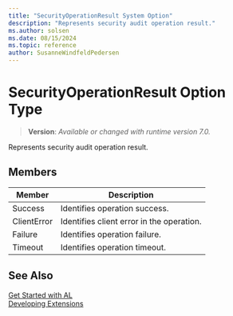 ```yaml
---
title: "SecurityOperationResult System Option"
description: "Represents security audit operation result."
ms.author: solsen
ms.date: 08/15/2024
ms.topic: reference
author: SusanneWindfeldPedersen
---
```

[//]: # (START>DO_NOT_EDIT)
[//]: # (IMPORTANT:Do not edit any of the content between here and the END>DO_NOT_EDIT.)
[//]: # (Any modifications should be made in the .xml files in the ModernDev repo.)
# SecurityOperationResult Option Type
> **Version**: _Available or changed with runtime version 7.0._

Represents security audit operation result.

## Members
|  Member  |  Description  |
|----------------|---------------|
|Success|Identifies operation success.|
|ClientError|Identifies client error in the operation.|
|Failure|Identifies operation failure.|
|Timeout|Identifies operation timeout.|

[//]: # (IMPORTANT: END>DO_NOT_EDIT)
## See Also  
[Get Started with AL](../../devenv-get-started.md)  
[Developing Extensions](../../devenv-dev-overview.md)  